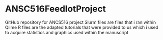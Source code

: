 # ANSC516FeedlotProject
GitHub repository for ANCS516 project
Slurm files are files that i ran within Qiime 
R files are the adapted tutorials that were provided to us which i used to acquire statistics and graphics used within the manuscript
